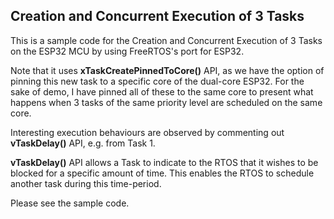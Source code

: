## Creation and Concurrent Execution of 3 Tasks
This is a sample code for the Creation and Concurrent Execution of 3 Tasks on the ESP32 MCU by using FreeRTOS's port for ESP32.

Note that it uses **xTaskCreatePinnedToCore()** API, as we have the option of pinning this new task to a specific core of the dual-core ESP32.  For the sake of demo, I have pinned  all of these to the same core to present what happens when 3 tasks of the same priority level are scheduled on the same core.

Interesting execution behaviours are observed by commenting out **vTaskDelay()** API, e.g. from Task 1.

**vTaskDelay()** API allows a Task to indicate to the RTOS that it wishes to be blocked for a specific amount of time. 
This enables the RTOS to schedule another task during this time-period.

Please see the sample code.

